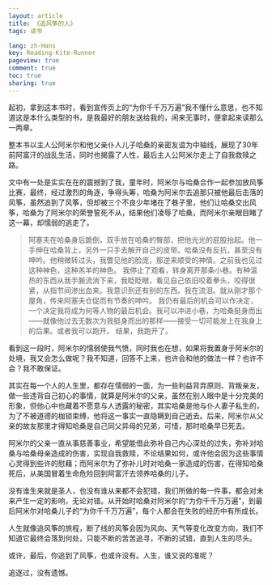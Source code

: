 ```yaml
---
layout: article
title: 《追风筝的人》
tags: 读书

lang: zh-Hans
key: Reading-Kite-Runner
pageview: true
comment: true
toc: true
sharing: true
---
```


起初，拿到这本书时，看到宣传页上的“为你千千万万遍”我不懂什么意思，也不知道这是本什么类型的书，是我最好的朋友送给我的，闲来无事时，便拿起来读那么一两章。

整本书以主人公阿米尔和他父亲仆人儿子哈桑的亲密友谊为中轴线，展现了30年前阿富汗的战乱生活，同时也揭露了人性，最后主人公阿米尔走上了自我救赎之路。

文中有一处是实实在在的震撼到了我，童年时，阿米尔与哈桑合作一起参加放风筝比赛，最终，经过激烈的角逐，争得头筹，哈桑为阿米尔去追那只被他最后击落的风筝，虽然追到了风筝，但却被三个不良少年堵在了巷子里，他们让哈桑交出风筝，哈桑为了阿米尔的荣誉誓死不从，结果他们凌辱了哈桑，而阿米尔亲眼目睹了这一幕，却懦弱的逃走了。

> 	阿塞夫在哈桑身后跪倒，双手放在哈桑的臀部，把他光光的屁股抬起。他一手伸在哈桑背上，另外一只手去解开自己的皮带。哈桑没有反抗，甚至没有呻吟。他稍微转过头，我瞥见他的脸庞，那逆来顺受的神情。之前我也见过这种神色，这种羔羊的神色。
>    我停止了观看，转身离开那条小巷。有种温热的东西从我手腕流淌下来，我眨眨眼，看见自己依旧咬着拳头，咬得很紧，从指节间渗出血来。我意识到还有别的东西。我在流泪。就从刚才那个屋角，传来阿塞夫仓促而有节奏的呻吟。
>     我仍有最后的机会可以作决定，一个决定我将成为何等人物的最后机会。我可以冲进小巷，为哈桑挺身而出——就像他过去无数次为我挺身而出的那样——接受一切可能发上在我身上的后果。或者我可以跑开。
>     结果，我跑开了。


看到这一段时，阿米尔的懦弱使我气愤，同时我也在想，如果将我置身于阿米尔的处境，我又会怎么做呢？我不知道，回答不上来，也许会和他的做法一样？也许不会？我不敢保证。

其实在每一个人的人生里，都存在懦弱的一面，为一些利益背弃原则、背叛亲友，做一些违背自己初心的事情，就算是阿米尔的父亲，虽然在别人眼中是十分完美的形象，但他心中也藏着不愿意与人透露的秘密，其实哈桑是他与仆人妻子私生的，为了不被道德的枷锁束缚，他将这一事实一直隐瞒到自己逝去。后来，阿米尔从父亲的故友那里才得知哈桑是自己同父异母的兄弟，可惜，那时哈桑早已死去。

阿米尔的父亲一直从事慈善事业，希望能借此弥补自己内心深处的过失，弥补对哈桑与哈桑母亲造成的伤害，实现自我救赎，不论结果如何，或许他会因为这些事情心灵得到些许的慰藉；而阿米尔为了弥补儿时对哈桑一家造成的伤害，在得知哈桑死后，从美国冒着生命危险回到阿富汗去领养哈桑的儿子。

没有谁生来就是圣人，也没有谁从来都不会犯错，我们所做的每一件事，都会对未来产生一定的影响，无论对错。从开始时哈桑对阿米尔的“为你千千万万遍”，到最后阿米尔对哈桑儿子的“为你千千万万遍”，每个人都会在失败的经历中有所成长。

人生就像追风筝的旅程，断了线的风筝会因为风向、天气等变化改变方向，我们不知道它最终会落到何处，只能不断的苦苦追寻，不断的试错，直到人生的尽头。

或许，最后，你追到了风筝，也或许没有。人生，谁又说的准呢？

追逐过，没有遗憾。
